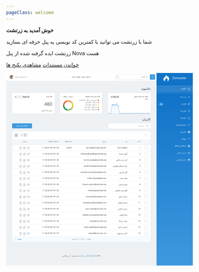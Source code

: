 ```yaml
---
pageClass: welcome
---
```




**خوش آمدید به زرتشت**


شما با زرتشت می توانید با کمترین کد نویسی یه پنل حرفه ای بسازید

زرتشت ایده گرفته شده از پنل Nova هست 


[خواندن مستندات](docs/1.0/installation.html)
[مشاهدی پکیج ها](/packages.html)

![Zoroaster](1.png)